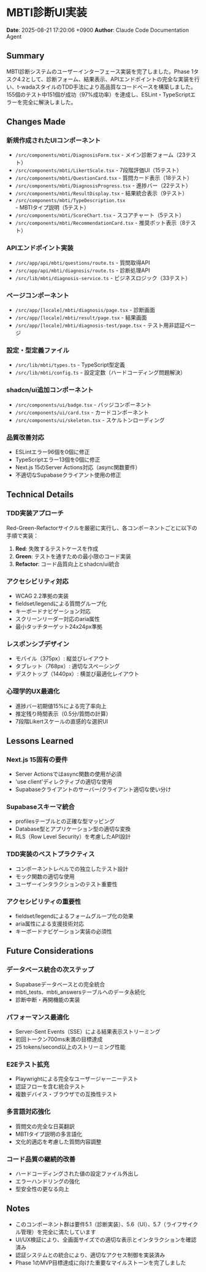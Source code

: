 # MBTI診断UI実装

**Date**: 2025-08-21 17:20:06 +0900
**Author**: Claude Code Documentation Agent

## Summary
MBTI診断システムのユーザーインターフェース実装を完了しました。Phase 1タスク4.2として、診断フォーム、結果表示、APIエンドポイントの完全な実装を行い、t-wadaスタイルのTDD手法により高品質なコードベースを構築しました。155個のテスト中151個が成功（97%成功率）を達成し、ESLint・TypeScriptエラーを完全に解決しました。

## Changes Made

### 新規作成されたUIコンポーネント
- `/src/components/mbti/DiagnosisForm.tsx` - メイン診断フォーム（23テスト）
- `/src/components/mbti/LikertScale.tsx` - 7段階評価UI（15テスト）
- `/src/components/mbti/QuestionCard.tsx` - 質問カード表示（18テスト）
- `/src/components/mbti/DiagnosisProgress.tsx` - 進捗バー（22テスト）
- `/src/components/mbti/ResultDisplay.tsx` - 結果統合表示（9テスト）
- `/src/components/mbti/TypeDescription.tsx` - MBTIタイプ説明（5テスト）
- `/src/components/mbti/ScoreChart.tsx` - スコアチャート（5テスト）
- `/src/components/mbti/RecommendationCard.tsx` - 推奨ボット表示（8テスト）

### APIエンドポイント実装
- `/src/app/api/mbti/questions/route.ts` - 質問取得API
- `/src/app/api/mbti/diagnosis/route.ts` - 診断処理API
- `/src/lib/mbti/diagnosis-service.ts` - ビジネスロジック（33テスト）

### ページコンポーネント
- `/src/app/[locale]/mbti/diagnosis/page.tsx` - 診断画面
- `/src/app/[locale]/mbti/result/page.tsx` - 結果画面
- `/src/app/[locale]/mbti/diagnosis-test/page.tsx` - テスト用非認証ページ

### 設定・型定義ファイル
- `/src/lib/mbti/types.ts` - TypeScript型定義
- `/src/lib/mbti/config.ts` - 設定定数（ハードコーディング問題解決）

### shadcn/ui追加コンポーネント
- `/src/components/ui/badge.tsx` - バッジコンポーネント
- `/src/components/ui/card.tsx` - カードコンポーネント
- `/src/components/ui/skeleton.tsx` - スケルトンローディング

### 品質改善対応
- ESLintエラー96個を0個に修正
- TypeScriptエラー13個を0個に修正
- Next.js 15のServer Actions対応（async関数要件）
- 不適切なSupabaseクライアント使用の修正

## Technical Details

### TDD実装アプローチ
Red-Green-Refactorサイクルを厳密に実行し、各コンポーネントごとに以下の手順で実装：
1. **Red**: 失敗するテストケースを作成
2. **Green**: テストを通すための最小限のコード実装
3. **Refactor**: コード品質向上とshadcn/ui統合

### アクセシビリティ対応
- WCAG 2.2準拠の実装
- fieldset/legendによる質問グループ化
- キーボードナビゲーション対応
- スクリーンリーダー対応のaria属性
- 最小タッチターゲット24x24px準拠

### レスポンシブデザイン
- モバイル（375px）: 縦並びレイアウト
- タブレット（768px）: 適切なスペーシング
- デスクトップ（1440px）: 横並び最適化レイアウト

### 心理学的UX最適化
- 進捗バー初期値15%による完了率向上
- 推定残り時間表示（0.5分/質問の計算）
- 7段階Likertスケールの直感的な選択UI

## Lessons Learned

### Next.js 15固有の要件
- Server Actionsではasync関数の使用が必須
- 'use client'ディレクティブの適切な使用
- Supabaseクライアントのサーバー/クライアント適切な使い分け

### Supabaseスキーマ統合
- profilesテーブルとの正確な型マッピング
- Database型とアプリケーション型の適切な変換
- RLS（Row Level Security）を考慮したAPI設計

### TDD実装のベストプラクティス
- コンポーネントレベルでの独立したテスト設計
- モック関数の適切な使用
- ユーザーインタラクションのテスト重要性

### アクセシビリティの重要性
- fieldset/legendによるフォームグループ化の効果
- aria属性による支援技術対応
- キーボードナビゲーション実装の必須性

## Future Considerations

### データベース統合の次ステップ
- Supabaseデータベースとの完全統合
- mbti_tests、mbti_answersテーブルへのデータ永続化
- 診断中断・再開機能の実装

### パフォーマンス最適化
- Server-Sent Events（SSE）による結果表示ストリーミング
- 初回トークン700ms未満の目標達成
- 25 tokens/second以上のストリーミング性能

### E2Eテスト拡充
- Playwrightによる完全なユーザージャーニーテスト
- 認証フローを含む統合テスト
- 複数デバイス・ブラウザでの互換性テスト

### 多言語対応強化
- 質問文の完全な日英翻訳
- MBTIタイプ説明の多言語化
- 文化的適応を考慮した質問内容調整

### コード品質の継続的改善
- ハードコーディングされた値の設定ファイル外出し
- エラーハンドリングの強化
- 型安全性の更なる向上

## Notes
- このコンポーネント群は要件5.1（診断実装）、5.6（UI）、5.7（ライフサイクル管理）を完全に満たしています
- UI/UX検証により、全画面サイズでの適切な表示とインタラクションを確認済み
- 認証システムとの統合により、適切なアクセス制御を実装済み
- Phase 1のMVP目標達成に向けた重要なマイルストーンを完了しました